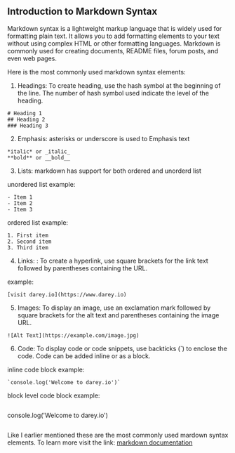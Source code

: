 ## Introduction to Markdown Syntax

Markdown syntax is a lightweight markup language that is widely used for formatting plain text. It allows you to add formatting elements to your text without using complex HTML or other formatting languages. Markdown is commonly used for creating documents, README files, forum posts, and even web pages.

Here is the most commonly used markdown syntax elements:

1. Headings: To create heading, use the hash symbol at the beginning of the line. The number of hash symbol used indicate the level of the heading.

```
# Heading 1
## Heading 2
### Heading 3

```

2. Emphasis: asterisks or underscore is used to Emphasis text

```
*italic* or _italic_
**bold** or __bold__

```

3. Lists: markdown has support for both ordered and unorderd list

unordered list example:

```
- Item 1
- Item 2
- Item 3

```

ordered list example:

```
1. First item
2. Second item
3. Third item

```

4. Links: : To create a hyperlink, use square brackets for the link text followed by parentheses containing the URL.

example:

```
[visit darey.io](https://www.darey.io)

```

5. Images: To display an image, use an exclamation mark followed by square brackets for the alt text and parentheses containing the image URL.

```
![Alt Text](https://example.com/image.jpg)

```

6. Code: To display code or code snippets, use backticks (`) to enclose the code. Code can be added inline or as a block.

inline code block example:

```
`console.log('Welcome to darey.io')`

```
block level code block example:

```
```
console.log('Welcome to darey.io')

```
```

Like I earlier mentioned these are the most commonly used mardown syntax elements. To learn more visit the link: [markdown documentation](https://learn.microsoft.com/en-us/contribute/markdown-reference)

